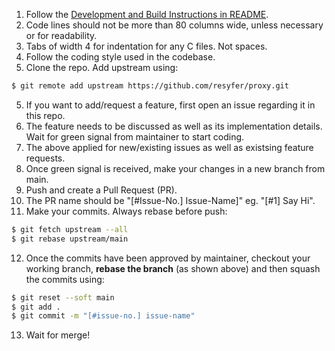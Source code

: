 1) Follow the [Development and Build Instructions in README](./README.md#development-and-building-from-source).
2) Code lines should not be more than 80 columns wide, unless necessary or for readability.
3) Tabs of width 4 for indentation for any C files. Not spaces.
4) Follow the coding style used in the codebase.
5) Clone the repo. Add upstream using:
```sh
$ git remote add upstream https://github.com/resyfer/proxy.git
```

5) If you want to add/request a feature, first open an issue regarding it in this repo.
6) The feature needs to be discussed as well as its implementation details. Wait for green signal from maintainer to start coding.
7) The above applied for new/existing issues as well as existsing feature requests.
8) Once green signal is received, make your changes in a new branch from main.
9) Push and create a Pull Request (PR).
10) The PR name should be "[#Issue-No.] Issue-Name]" eg. "[#1] Say Hi".
11) Make your commits. Always rebase before push:

```sh
$ git fetch upstream --all
$ git rebase upstream/main
```

12) Once the commits have been approved by maintainer, checkout your working branch, **rebase the branch** (as shown above) and then squash the commits using:
```sh
$ git reset --soft main
$ git add .
$ git commit -m "[#issue-no.] issue-name"
```

13) Wait for merge!
